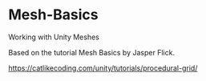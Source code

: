 # Mesh-Basics
Working with Unity Meshes

Based on the tutorial Mesh Basics by Jasper Flick.

https://catlikecoding.com/unity/tutorials/procedural-grid/
